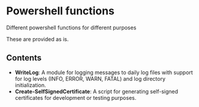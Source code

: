 # Powershell functions
Different powershell functions for different purposes

These are provided as is.

## Contents

- **WriteLog**: A module for logging messages to daily log files with support for log levels (INFO, ERROR, WARN, FATAL) and log directory initialization.
- **Create-SelfSignedCertificate**: A script for generating self-signed certificates for development or testing purposes.
